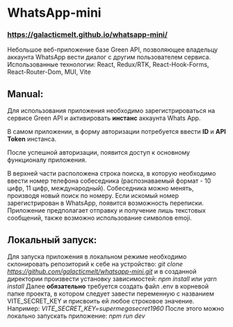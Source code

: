 # WhatsApp-mini
### https://galacticmelt.github.io/whatsapp-mini/

Небольшое веб-приложение базе Green API, позволяющее владельцу аккаунта WhatsApp 
вести диалог с другим пользователем сервиса.
Использованные технологии: React, Redux/RTK, React-Hook-Forms, React-Router-Dom, MUI, Vite

## Manual:
Для использования приложения необходимо зарегистрироваться на сервисе Green API
и активировать **инстанс** аккаунта Whats App.

В самом приложении, в форму авторизации потребуется ввести **ID** и **API Token** инстанса.

После успешной авторизации, появится доступ к основному функционалу приложения.

В верхней части расположена строка поиска, в которую необходимо ввести номер телефона 
собеседника (распознаваемый формат - 10 цифр, 11 цифр, международный).
Собеседника можно менять, производя новый поиск по номеру.
Если искомый номер зарегистрирован в WhatsApp, появится возможность переписки.
Приложение предполагает отправку и получение лишь текстовых сообщений, также 
возможно использование символов emoji.

## Локальный запуск:
Для запуска приложения в локальном режиме необходимо склонировать репозиторий
к себе на устройство:
*git clone https://github.com/galacticmelt/whatsapp-mini.git*
и в созданной директории произвести установку зависимостей:
*npm install* или *yarn install*
Далее **обязательно** требуется создать файл .env в корневой папке проекта,
в котором следует завести переменную с названием VITE_SECRET_KEY и присвоить ей
любое строковое значение. Например:
*VITE_SECRET_KEY=supermegasecret1960*
После этого можно локально запускать приложение:
*npm run dev*






